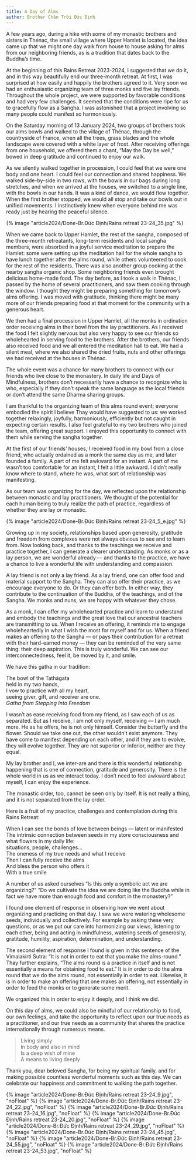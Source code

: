 ```yaml
---
title: A Day of Alms
author: Brother Chân Trời Đức Định
---
```


A few years ago, during a hike with some of my monastic brothers and sisters in Thénac, the small village where Upper Hamlet is located, the idea came up that we might one day walk from house to house asking for alms from our neighboring friends, as is a tradition that dates back to the Buddha’s time.

At the beginning of this Rains Retreat 2023-2024, I suggested that we do it, and in this way beautifully end our three-month retreat. At first, I was surprised at how easily and happily the brothers agreed to it. Very soon we had an enthusiastic organizing team of three monks and five lay friends. Throughout the whole project, we were supported by favorable conditions and had very few challenges. It seemed that the conditions were ripe for us to gracefully flow as a Sangha. I was astonished that a project involving so many people could manifest so harmoniously.

On the Saturday morning of 13 January 2024, two groups of brothers took our alms bowls and walked to the village of Thénac, through the countryside of France, when all the trees, grass blades and the whole landscape were covered with a white layer of frost. After receiving offerings from one household, we offered them a chant, “May the Day be well,” bowed in deep gratitude and continued to enjoy our walk.

As we silently walked together in procession, I could feel that we were one body and one heart. I could feel our connection and shared happiness. We walked side-by-side in two rows, with the bowls in our bags during long stretches, and when we arrived at the houses, we switched to a single line, with the bowls in our hands. It was a kind of dance, we would flow together. When the first brother stopped, we would all stop and take our bowls out in unified movements. I instinctively knew when everyone behind me was ready just by hearing the peaceful silence.

<div class="removeTopMarginInFollowingElem"></div>

{% image "article2024/Done-Br.Đức Định/Rains retreat 23-24_35.jpg" %}

When we came back to Upper Hamlet, the rest of the sangha, composed of the three-month retreatants, long-term residents and local sangha members, were absorbed in a joyful service meditation to prepare the Hamlet: some were setting up the meditation hall for the whole sangha to have lunch together after the alms round, while others volunteered to cook for the rest of the residents. There was also another group cooking at the nearby sangha organic shop. Some neighboring friends even brought delicious home-made food. The day before, as I took a walk in Thénac, I passed by the home of several practitioners, and saw them cooking through the window. I thought they might be preparing something for tomorrow’s alms offering. I was moved with gratitude, thinking there might be many more of our friends preparing food at that moment for the community with a generous heart.

We then had a final procession in Upper Hamlet, all the monks in ordination order receiving alms in their bowl from the lay practitioners. As I received the food I felt slightly nervous but also very happy to see our friends so wholehearted in serving food to the brothers. After the brothers, our friends also received food and we all entered the meditation hall to eat. We had a silent meal, where we also shared the dried fruits, nuts and other offerings we had received at the houses in Thénac.

The whole event was a chance for many brothers to connect with our friends who live close to the monastery. In daily life and Days of Mindfulness, brothers don’t necessarily have a chance to recognize who is who, especially if they don’t speak the same language as the local friends or don’t attend the same Dharma sharing groups.

I am thankful to the organizing team of this alms round event; everyone embodied the spirit I believe Thay would have suggested to us: we worked together relaxingly, joyfully, harmoniously, efficiently but not caught in expecting certain results. I also feel grateful to my two brothers who joined the team, offering great support. I enjoyed this opportunity to connect with them while serving the sangha together.

At the first of our friends’ houses, I received food in my bowl from a close friend, who actually ordained as a monk the same day as me, and later founded a family. A part of me felt awkward for an instant. A part of me wasn’t too comfortable for an instant, I felt a little awkward. I didn’t really know where to stand, where he was, what sort of relationship was manifesting.

As our team was organizing for the day, we reflected upon the relationship between monastic and lay practitioners. We thought of the potential for each human being to truly realize the path of practice, regardless of whether they are lay or monastic.

{% image "article2024/Done-Br.Đức Định/Rains retreat 23-24_5_e.jpg" %}

Growing up in my society, relationships based upon generosity, gratitude and freedom from complexes were not always obvious to see and to learn from. Now looking back, and thanks to the teachings we receive and practice together, I can generate a clearer understanding. As monks or as a lay person, we are wonderful already — and thanks to the practice, we have a chance to live a wonderful life with understanding and compassion.

A lay friend is not only a lay friend. As a lay friend, one can offer food and material support to the Sangha. They can also offer their practice, as we encourage everyone to do. Or they can offer both. In either way, they contribute to the continuation of the Buddha, of the teachings, and of the Sangha. We monks and nuns, we are happy with whatever they chose.

As a monk, I can offer my wholehearted practice and learn to understand and embody the teachings and the great love that our ancestral teachers are transmitting to us. When I receive an offering, it reminds me to engage wholeheartedly in what I wish the most for myself and for us. When a friend makes an offering to the Sangha — or pays their contribution for a retreat with their hard-earned money — they can be reminded of the very same thing: their deep aspiration. This is truly wonderful. We can see our interconnectedness, feel it, be moved by it, and smile.

<p class="noIndent">We have this gatha in our tradition:</p>

<div class="verse"><p>The bowl of the Tathāgata<br/>
held in my two hands,<br/>
I vow to practice with all my heart,<br/>
seeing giver, gift, and receiver are one.<br/>
<cite>Gatha from <i>Stepping Into Freedom</i></cite</p></div>

I wasn’t as ease receiving food from my friend, as I saw each of us as separated. But as I receive, I am not only myself, receiving — I am much more. He as he offers, he is not only himself. Consider the butterfly and the flower. Should we take one out, the other wouldn’t exist anymore. They have come to manifest depending on each other, and if they are to evolve, they will evolve together. They are not superior or inferior, neither are they equal.

My lay brother and I, we inter-are and there is this wonderful relationship happening that is one of connection, gratitude and generosity. There is the whole world in us as we interact today. I don’t need to feel awkward about myself, I can enjoy the experience.

The monastic order, too, cannot be seen only by itself. It is not really a thing, and it is not separated from the lay order.

Here is a fruit of my practice, challenges and contemplation during this Rains Retreat:

<div class="verse"><p>When I can see the bonds of love between beings — latent or manifested<br/>
The intrinsic connection between seeds in my store consciousness and what flowers in my daily life:<br/>
situations, people, challenges…<br/>
The oneness of my true needs and what I receive<br/>
Then I can fully receive the alms<br/>
And bless the person who offers it<br/>
With a true smile</p></div>

A number of us asked ourselves “Is this only a symbolic act we are organizing?” “Do we cultivate the idea we are doing like the Buddha while in fact we have more than enough food and comfort in the monastery?”

I found one element of response in observing how we went about organizing and practicing on that day. I saw we were watering wholesome seeds, individually and collectively. For example by asking these very questions, or as we put our care into harmonizing our views, listening to each other, being and acting in mindfulness, watering seeds of generosity, gratitude, humility, aspiration, determination, and understanding.

The second element of response I found is given in this sentence of the Vimalakirti Sutra: “It is not in order to eat that you make the alms-round.” Thay further explains, “The alms round is a practice in itself and is not essentially a means for obtaining food to eat.” It is in order to do the alms round that we do the alms round, not essentially in order to eat. Likewise, it is in order to make an offering that one makes an offering, not essentially in order to feed the monks or to generate some merit.

We organized this in order to enjoy it deeply, and I think we did.

On this day of alms, we could also be mindful of our relationship to food, our own feelings, and take the opportunity to reflect upon our true needs as a practitioner, and our true needs as a community that shares the practice internationally through numerous means.

> Living simply  
> In body and also in mind  
> Is a deep wish of mine  
> A means to living deeply

Thank you, dear beloved Sangha, for being my spiritual family, and for making possible countless wonderful moments such as this day. We can celebrate our happiness and commitment to walking the path together.

<div class="article-end"></div>
<div class="page-break"></div>

<!-- 3x4 side-by-side -->
<!-- {% image "article2024/Done-Br.Đức Định/Rains retreat 23-24_10_e.jpg" %}
{% image "article2024/Done-Br.Đức Định/Rains retreat 23-24_1_e.jpg" %} -->

{% image "article2024/Done-Br.Đức Định/Rains retreat 23-24_9.jpg", "noFloat" %}
{% image "article2024/Done-Br.Đức Định/Rains retreat 23-24_22.jpg", "noFloat" %}
{% image "article2024/Done-Br.Đức Định/Rains retreat 23-24_16.jpg", "noFloat" %}
{% image "article2024/Done-Br.Đức Định/Rains retreat 23-24_20.jpg", "noFloat" %}
{% image "article2024/Done-Br.Đức Định/Rains retreat 23-24_29.jpg", "noFloat" %}
{% image "article2024/Done-Br.Đức Định/Rains retreat 23-24_45.jpg", "noFloat" %}
{% image "article2024/Done-Br.Đức Định/Rains retreat 23-24_55.jpg", "noFloat" %}
{% image "article2024/Done-Br.Đức Định/Rains retreat 23-24_53.jpg", "noFloat" %}